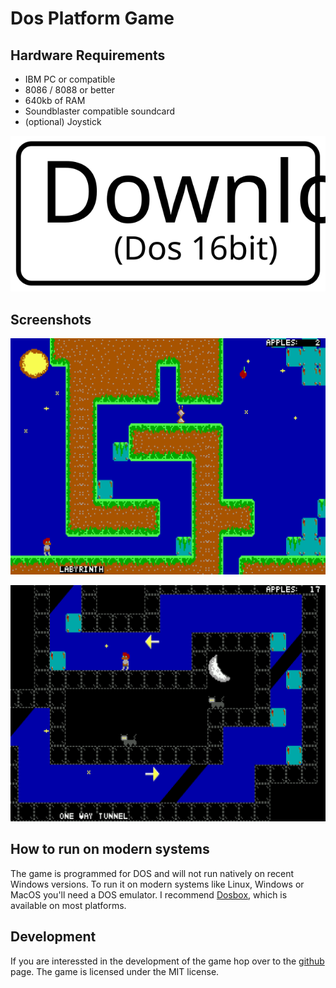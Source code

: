 # Dos Platform Game

## Hardware Requirements

 * IBM PC or compatible
 * 8086 / 8088 or better
 * 640kb of RAM
 * Soundblaster compatible soundcard
 * (optional) Joystick

[![Download Dos 16bit](images/download.svg)](https://github.com/TerrySoba/DosPlatformGame/releases/download/RollingRelease/game.zip)

## Screenshots

![Screen1](images/screen1.png)

![Screen2](images/screen2.png)


## How to run on modern systems

The game is programmed for DOS and will not run natively on recent Windows versions.
To run it on modern systems like Linux, Windows or MacOS you'll need a DOS emulator.
I recommend [Dosbox](https://www.dosbox.com/), which is available on most platforms.


## Development

If you are interessted in the development of the game hop over to the [github](https://github.com/TerrySoba/DosPlatformGame) page.
The game is licensed under the MIT license.
